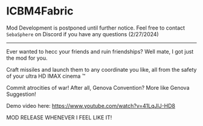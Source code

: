 # ICBM4Fabric

Mod Development is postponed until further notice. Feel free to contact `SebaSphere` on Discord if you have any questions (2/27/2024)

-------------------------------

Ever wanted to hecc your friends and ruin friendships? Well mate, I got just the mod for you.

Craft missiles and launch them to any coordinate you like, all from the safety of your ultra HD IMAX cinema :tm:

Commit atrocities of war! After all, Genova Convention? More like Genova Suggestion!

Demo video here: https://www.youtube.com/watch?v=41LqJlJ-HD8

MOD RELEASE WHENEVER I FEEL LIKE IT!
